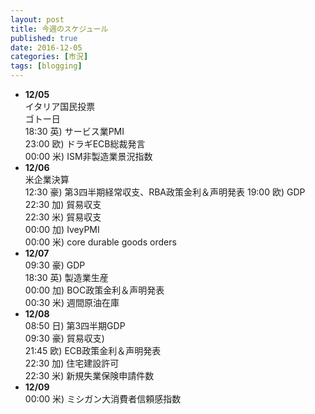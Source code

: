 ```yaml
---
layout: post
title: 今週のスケジュール
published: true
date: 2016-12-05
categories: [市況]
tags: [blogging]
---
```

* __12/05__  
  イタリア国民投票  
  ゴトー日  
  18:30 英) サービス業PMI  
  23:00 欧) ドラギECB総裁発言  
  00:00 米) ISM非製造業景況指数  
* __12/06__  
  米企業決算  
  12:30 豪) 第3四半期経常収支、RBA政策金利＆声明発表
  19:00 欧) GDP  
  22:30 加) 貿易収支  
  22:30 米) 貿易収支  
  00:00 加) IveyPMI  
  00:00 米) core durable goods orders  
* __12/07__  
  09:30 豪) GDP  
  18:30 英) 製造業生産  
  00:00 加) BOC政策金利＆声明発表  
  00:30 米) 週間原油在庫  
* __12/08__  
  08:50 日) 第3四半期GDP  
  09:30 豪) 貿易収支)  
  21:45 欧) ECB政策金利＆声明発表  
  22:30 加) 住宅建設許可  
  22:30 米) 新規失業保険申請件数  
* __12/09__  
  00:00 米) ミシガン大消費者信頼感指数  
  
